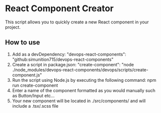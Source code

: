 # React Component Creator

This script allows you to quickly create a new React component in your project.

## How to use

1. Add as a devDependency: "devops-react-components": "github:simunition715/devops-react-components"
2. Create a script in package.json: "create-component": "node ./node_modules/devops-react-components/devops/scripts/create-component.js"
3. Run the script using Node.js by executing the following command: npm run create-component
4. Enter a name of the component formatted as you would manually such as Button/Input etc...
5. Your new component will be located in ./src/components/<component name> and will include a .tsx/.scss file
